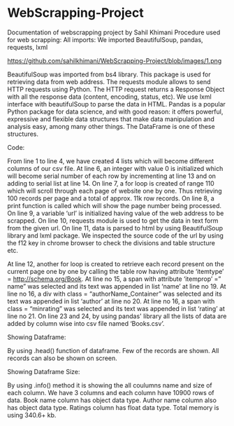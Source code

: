 # WebScrapping-Project

Documentation of webscrapping project by Sahil Khimani
Procedure used for web scrapping:
All imports:
We imported BeautifulSoup, pandas, requests, lxml

https://github.com/sahilkhimani/WebScrapping-Project/blob/images/1.png

BeautifulSoup was imported from bs4 library. This package is used for retrieving data from web address.
The requests module allows to send HTTP requests using 
Python. The HTTP request returns a Response Object with all the response data (content, encoding, status, etc).
We use lxml interface with beautifulSoup to parse the data in HTML.
Pandas is a popular Python package for data science, and with good reason: it offers powerful, expressive and flexible data structures that make data manipulation and analysis easy, among many other things. The DataFrame is one of these structures.

Code:




From line 1 to line 4, we have created 4 lists which will become different columns of our csv file.
At line 6, an integer with value 0 is initialized which will become serial number of each row by incrementing at line 13 and on adding to serial list at line 14.
On line 7, a for loop is created of range 110 which will scroll through each page of website one by one. Thus retrieving 100 records per page and a total of approx. 11k row records.
On line 8, a print function is called which will show the page number being processed.
On line 9, a variable ‘url’ is initialized having value of the web address to be scrapped.
On line 10, requests module is used to get the data in text form from the given url.
On line 11, data is parsed to html by using BeautifulSoup library and lxml package.
We inspected the source code of the url by using the f12 key in chrome browser to check the divisions and table structure etc.





At line 12, another for loop is created to retrieve each record present on the current page one by one by calling the table row having attribute ‘itemtype’ = http://schema.org/Book.
At line no 15, a span with attribute ‘itemprop’ =” name” was selected and its text was appended in list ‘name’ at line no 19.
At line no 16, a div with class = “authorName_Container” was selected and its text was appended in list ‘author’ at line no 20.
 At line no 16, a span with class = “minrating” was selected and its text was appended in list ‘rating’ at line no 21.
On line 23 and 24, by using pandas' library all the lists of data are added by column wise into csv file named ‘Books.csv’.

Showing Dataframe:






By using .head() function of dataframe. Few of the records are shown. All records can also be shown on screen.

Showing Dataframe Size:



By using .info() method it is showing the all coulumns name and size of each column.
We have 3 columns and each column have 10900 rows of data.
Book name column has object data type.
Author name column also has object data type.
Ratings column has float data type.
Total memory is using 340.6+ kb.
